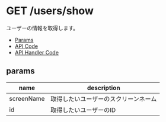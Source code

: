 # GET /users/show

ユーザーの情報を取得します。

- [Params](#params)
- [API Code](/src/endpoints/users/show.js)
- [API Handler Code](/src/handlers/web/users/show.js)

## params

name|description
---|---
screenName|取得したいユーザーのスクリーンネーム
id|取得したいユーザーのID